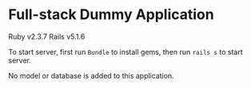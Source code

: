 # Full-stack Dummy Application

Ruby v2.3.7
Rails v5.1.6

To start server, first run `Bundle` to install gems, then run `rails s` to start server.

No model or database is added to this application.
